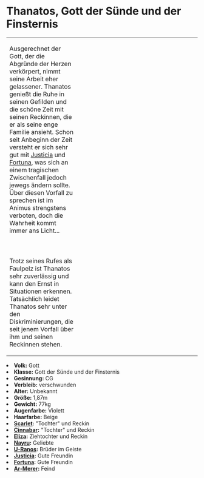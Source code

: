 # Thanatos, Gott der Sünde und der Finsternis

<primary-label ref="npc"/>

<secondary-label ref="animus"/>

<secondary-label ref="sin"/>

<table>
<tr><td>
<p>
Ausgerechnet der Gott, der die Abgründe der Herzen verkörpert, nimmt seine Arbeit eher gelassener. Thanatos genießt die
Ruhe in seinen Gefilden und die schöne Zeit mit seinen Reckinnen, die er als seine enge Familie ansieht.
Schon seit Anbeginn der Zeit versteht er sich sehr gut mit <a href="Justicia.md">Justicia</a> und
<a href="Fortuna.md">Fortuna</a>, was sich an einem tragischen Zwischenfall jedoch jewegs ändern sollte. Über diesen
Vorfall zu sprechen ist im Animus strengstens verboten, doch die Wahrheit kommt immer ans Licht...
<br></br><br></br>
Trotz seines Rufes als Faulpelz ist Thanatos sehr zuverlässig und kann den Ernst in Situationen erkennen. Tatsächlich
leidet Thanatos sehr unter den Diskriminierungen, die seit jenem Vorfall über ihm und seinen Reckinnen stehen.
</p>

</td><td width="300">
<!-- Edit here -->
<img src="thanatos.png" alt="" />
</td></tr>
</table>

<procedure title="Allgemeine Informationen">
<list columns="3">
<li><b>Volk:</b> Gott</li>
<li><b>Klasse:</b> Gott der Sünde und der Finsternis</li>
<li><b>Gesinnung:</b> CG</li>
<li><b>Verbleib:</b> verschwunden</li>
</list>
</procedure>

<procedure title="Aussehen">
<list columns="3">
<li><b>Alter:</b> Unbekannt</li>
<li><b>Größe:</b> 1,87m</li>
<li><b>Gewicht:</b> 77kg</li>
<li><b>Augenfarbe:</b> Violett</li>
<li><b>Haarfarbe:</b> Beige</li>
</list>
</procedure>

<procedure title="Beziehungen">
<list columns="3">
<!-- <li><b><a href="Farone.md">Farone</a>:</b> Schwester</li> -->
<li><b><a href="Scarlet.md">Scarlet</a>:</b> "Tochter" und Reckin</li>
<li><b><a href="Cinnabar.md">Cinnabar</a>:</b> "Tochter" und Reckin</li>
<li><b><a href="Eliza.md">Eliza</a>:</b> Ziehtochter und Reckin</li>
<li><b><a href="Nayru.md">Nayru</a>:</b> Geliebte</li>
<li><b><a href="U-Ranos.md">U-Ranos</a>:</b> Brüder im Geiste</li>
<li><b><a href="Justicia.md">Justicia</a>:</b> Gute Freundin</li>
<li><b><a href="Fortuna.md">Fortuna</a>:</b> Gute Freundin</li>
<li><b><a href="Ar-Merer.md">Ar-Merer</a>:</b> Feind</li>
</list>
</procedure>

<!--
## Notizen

- **Ziele:** Neue Recken der Todsünden: Carmesine, Crimson, Coral, Rose, Garnet
- **Geheimnisse:** 
-->